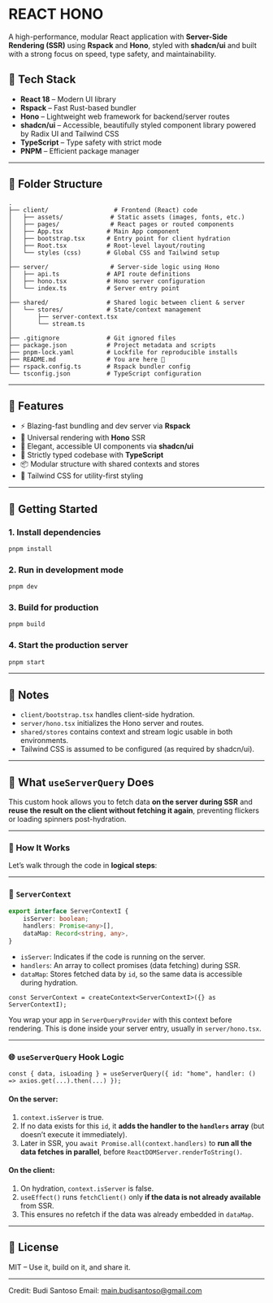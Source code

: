 # REACT HONO

A high-performance, modular React application with **Server-Side Rendering (SSR)** using **Rspack** and **Hono**, styled with **shadcn/ui** and built with a strong focus on speed, type safety, and maintainability.

## 🔧 Tech Stack

* **React 18** – Modern UI library
* **Rspack** – Fast Rust-based bundler
* **Hono** – Lightweight web framework for backend/server routes
* **shadcn/ui** – Accessible, beautifully styled component library powered by Radix UI and Tailwind CSS
* **TypeScript** – Type safety with strict mode
* **PNPM** – Efficient package manager

---

## 📁 Folder Structure

```
.
├── client/                  # Frontend (React) code
│   ├── assets/             # Static assets (images, fonts, etc.)
│   ├── pages/              # React pages or routed components
│   ├── App.tsx            # Main App component
│   ├── bootstrap.tsx      # Entry point for client hydration
│   ├── Root.tsx           # Root-level layout/routing
│   └── styles (css)       # Global CSS and Tailwind setup
│
├── server/                 # Server-side logic using Hono
│   ├── api.ts             # API route definitions
│   ├── hono.tsx           # Hono server configuration
│   └── index.ts           # Server entry point
│
├── shared/                # Shared logic between client & server
│   └── stores/            # State/context management
│       ├── server-context.tsx
│       └── stream.ts
│
├── .gitignore             # Git ignored files
├── package.json           # Project metadata and scripts
├── pnpm-lock.yaml         # Lockfile for reproducible installs
├── README.md              # You are here 📘
├── rspack.config.ts       # Rspack bundler config
└── tsconfig.json          # TypeScript configuration
```

---

## 🧠 Features

* ⚡ Blazing-fast bundling and dev server via **Rspack**
* 🧩 Universal rendering with **Hono** SSR
* 💅 Elegant, accessible UI components via **shadcn/ui**
* 🎯 Strictly typed codebase with **TypeScript**
* 📦 Modular structure with shared contexts and stores
* 🌈 Tailwind CSS for utility-first styling

---

## 🚀 Getting Started

### 1. Install dependencies

```bash
pnpm install
```

### 2. Run in development mode

```bash
pnpm dev
```

### 3. Build for production

```bash
pnpm build
```

### 4. Start the production server

```bash
pnpm start
```

---

## 📌 Notes

* `client/bootstrap.tsx` handles client-side hydration.
* `server/hono.tsx` initializes the Hono server and routes.
* `shared/stores` contains context and stream logic usable in both environments.
* Tailwind CSS is assumed to be configured (as required by shadcn/ui).

---

## 🧠 What `useServerQuery` Does

This custom hook allows you to fetch data **on the server during SSR** and **reuse the result on the client without fetching it again**, preventing flickers or loading spinners post-hydration.

---

### 🔄 How It Works

Let’s walk through the code in **logical steps**:

---

### 🔧 `ServerContext`

```ts
export interface ServerContextI {
    isServer: boolean;
    handlers: Promise<any>[],
    dataMap: Record<string, any>,
}
```

* `isServer`: Indicates if the code is running on the server.
* `handlers`: An array to collect promises (data fetching) during SSR.
* `dataMap`: Stores fetched data by `id`, so the same data is accessible during hydration.

```tsx
const ServerContext = createContext<ServerContextI>({} as ServerContextI);
```

You wrap your app in `ServerQueryProvider` with this context before rendering. This is done inside your server entry, usually in `server/hono.tsx`.

---

### 🌐 `useServerQuery` Hook Logic

```tsx
const { data, isLoading } = useServerQuery({ id: "home", handler: () => axios.get(...).then(...) });
```

#### On the **server**:

1. `context.isServer` is true.
2. If no data exists for this `id`, it **adds the handler to the `handlers` array** (but doesn’t execute it immediately).
3. Later in SSR, you `await Promise.all(context.handlers)` to **run all the data fetches in parallel**, before `ReactDOMServer.renderToString()`.

#### On the **client**:

1. On hydration, `context.isServer` is false.
2. `useEffect()` runs `fetchClient()` only **if the data is not already available** from SSR.
3. This ensures no refetch if the data was already embedded in `dataMap`.

---

## 📜 License

MIT – Use it, build on it, and share it.

---

Credit: Budi Santoso
Email: main.budisantoso@gmail.com
